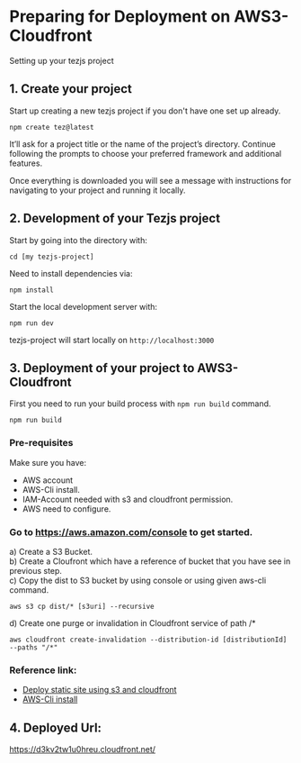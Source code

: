 
# Preparing for Deployment on AWS3-Cloudfront
Setting up your tezjs project


## 1. Create your project
Start up creating a new tezjs project if you don't have one set up already.
```
npm create tez@latest
```

It’ll ask for a project title or the name of the project’s directory. Continue following the prompts to choose your preferred framework and additional features.

Once everything is downloaded you will see a message with instructions for navigating to your project and running it locally.

## 2. Development of your Tezjs project
Start by going into the directory with:
```
cd [my tezjs-project]
```

Need to install dependencies via:
```
npm install
```

Start the local development server with:
```
npm run dev
```

tezjs-project will start locally on `http://localhost:3000`

## 3. Deployment of your project to AWS3-Cloudfront
First you need to run your build process with `npm run build` command.
```
npm run build
```

### Pre-requisites
Make sure you have:
  - AWS account
  - AWS-Cli install.
  - IAM-Account needed with s3 and cloudfront permission.
  - AWS need to configure.

### Go to https://aws.amazon.com/console to get started.

a) Create a S3 Bucket.\
b) Create a Cloufront which have a reference of bucket that you have see in previous step.\
c) Copy the dist to S3 bucket by using console or using given aws-cli command.
```
aws s3 cp dist/* [s3uri] --recursive
```
d) Create one purge or invalidation in Cloudfront service of path /* 
```
aws cloudfront create-invalidation --distribution-id [distributionId] --paths "/*"
```
### Reference link:
- [Deploy static site using s3 and cloudfront](https://aws.amazon.com/premiumsupport/knowledge-center/cloudfront-serve-static-website/#:~:text=To%20serve%20a%20static%20website%20hosted%20on%20Amazon%20S3%2C%20you,with%20anonymous%20(public)%20access%20allowed)
- [AWS-Cli install]( https://docs.aws.amazon.com/cli/latest/userguide/getting-started-install.html )

## 4. Deployed Url:
https://d3kv2tw1u0hreu.cloudfront.net/


